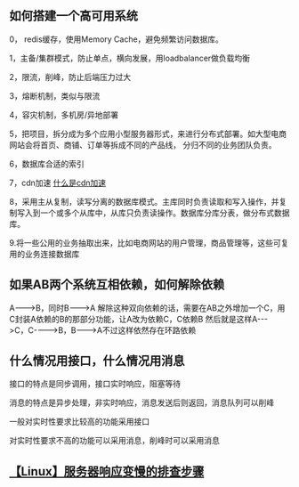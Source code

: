 ## 如何搭建一个高可用系统

0， redis缓存，使用Memory Cache，避免频繁访问数据库。

1，主备/集群模式，防止单点，横向发展，用loadbalancer做负载均衡

2，限流，削峰，防止后端压力过大

3，熔断机制，类似与限流

4，容灾机制，多机房/异地部署

5，把项目，拆分成为多个应用小型服务器形式，来进行分布式部署。如大型电商网站会将首页、商铺、订单等拆成不同的产品线，
   分归不同的业务团队负责。

6，数据库合适的索引

7，cdn加速 [什么是cdn加速](https://blog.csdn.net/qq_40543535/article/details/79071089)

8，采用主从复制，读写分离的数据库模式。主库同时负责读取和写入操作，并复制写入到一个或多个从库中，从库只负责读操作。数据库分库分表，做分布式数据库。

9.将一些公用的业务抽取出来，比如电商网站的用户管理，商品管理等，这些可复用的业务连接数据库

## 如果AB两个系统互相依赖，如何解除依赖
A--->B，同时B--->A
解除这种双向依赖的话，需要在AB之外增加一个C，用C封装A依赖的B的那部分功能，让A改为依赖C，C依赖B
然后就是这样A--->C，C---->B，B--->A不过这样依然存在环路依赖

## 什么情况用接口，什么情况用消息

接口的特点是同步调用，接口实时响应，阻塞等待

消息的特点是异步处理，非实时响应，消息发送后则返回，消息队列可以削峰


一般对实时性要求比较高的功能采用接口

对实时性要求不高的功能可以采用消息，削峰时可以采用消息

## [【Linux】服务器响应变慢的排查步骤](https://blog.csdn.net/reed1991/article/details/54730690)
